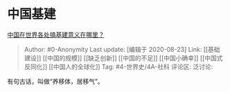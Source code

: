 # 中国基建
[中国在世界各处搞基建意义在哪里？](https://www.zhihu.com/question/348859803/answer/861846414)

> Author: #0-Anonymity
> Last update: [编辑于 2020-08-23]
> Link: [[基础建设]] [[中国的规模]] [[缺乏创新]] [[中国的不足]] [[中国小确幸]] [[中国式反同化]] [[中国人的全球化]]
> Tag: #4-世界史/4A-社科
> 评论区:
> 泛讨论:

有句古话，叫做“养移体，居移气”。
